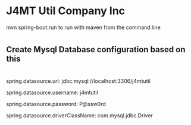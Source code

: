 # J4MT Util Company Inc

mvn spring-boot:run to run with maven from the command line



#
## Create Mysql Database configuration based on this
#

spring.datasource.url: jdbc:mysql://localhost:3306/j4mtutil

spring.datasource.username: j4mtutil

spring.datasource.password: P@ssw0rd

spring.datasource.driverClassName: com.mysql.jdbc.Driver